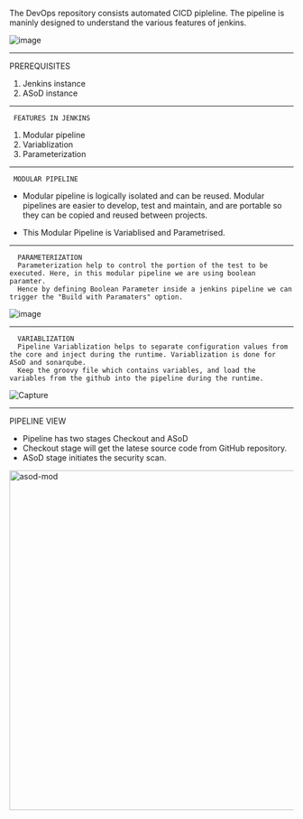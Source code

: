 The DevOps repository consists automated CICD pipleline. The pipeline is maninly designed to understand the various features of jenkins.

![image](https://user-images.githubusercontent.com/95271479/210701695-4468f704-4123-4de4-a618-dd9693538072.png)





     
   
___________________________________________________________________________________________________________________________________________________________________
PREREQUISITES

1) Jenkins instance
2) ASoD instance

_____________________________________________________________________________________________________________________________________________________________________
     FEATURES IN JENKINS
 
1) Modular pipeline
2) Variablization
3) Parameterization


 _____________________________________________________________________________________________________________________________________________________________________
     MODULAR PIPELINE
     
* Modular pipeline is logically isolated and can be reused. Modular pipelines are easier to develop, test and maintain, and are portable so they can be copied and reused between projects.

* This Modular Pipeline is Variablised and Parametrised.







______________________________________________________________________________________________________________________________________________________________________
      PARAMETERIZATION
      Parameterization help to control the portion of the test to be executed. Here, in this modular pipeline we are using boolean paramter.
      Hence by defining Boolean Parameter inside a jenkins pipeline we can trigger the "Build with Paramaters" option.
      
  ![image](https://user-images.githubusercontent.com/95271479/210701613-8b04a423-8721-450c-a78f-9a04b49bbd8b.png)





      
___________________________________________________________________________________________________________________________________________________________________

      VARIABLIZATION
      Pipeline Variablization helps to separate configuration values from the core and inject during the runtime. Variablization is done for ASoD and sonarqube.
      Keep the groovy file which contains variables, and load the variables from the github into the pipeline during the runtime.
      
  ![Capture](https://user-images.githubusercontent.com/95271479/210702011-69d33082-8bee-4bd5-8748-ed09bfa3cbf5.JPG)
  
  

___________________________________________________________________________________________________________________________________________________________________

PIPELINE VIEW

* Pipeline has two stages Checkout and ASoD
* Checkout stage will get the latese source code from GitHub repository.
* ASoD stage initiates the security scan.

<img width="602" alt="asod-mod" src="https://user-images.githubusercontent.com/52232710/212962784-014be1d8-e298-4430-816b-b772bde673cd.PNG">


  
  
  


  
  
  
  
  


      


     
